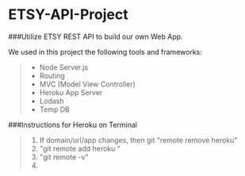 ETSY-API-Project
=================

###Utilize ETSY REST API to build our own Web App.


We used in this project the following tools and frameworks:
>- Node Server.js
>- Routing
>- MVC (Model View Controller)
>- Heroku App Server
>- Lodash
>- Temp DB

###Instructions for Heroku on Terminal


>1. If domain/url/app changes, then git "remote remove heroku"
>2. "git remote add heroku <url>"
>3. "git remote -v"
>4. 
